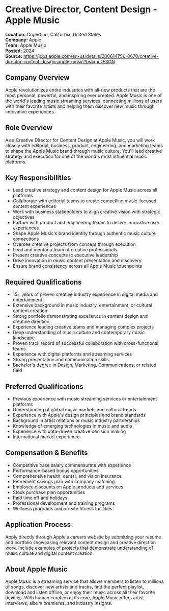 # Creative Director, Content Design - Apple Music
**Location:** Cupertino, California, United States  
**Company:** Apple  
**Team:** Apple Music  
**Posted:** 2024  
**Source:** https://jobs.apple.com/en-us/details/200614756-0670/creative-director-content-design-apple-music?team=DESGN  

## Company Overview
Apple revolutionizes entire industries with all-new products that are the most personal, powerful, and inspiring ever created. Apple Music is one of the world's leading music streaming services, connecting millions of users with their favorite artists and helping them discover new music through innovative experiences.

## Role Overview
As a Creative Director for Content Design at Apple Music, you will work closely with editorial, business, product, engineering, and marketing teams to shape the Apple Music brand through music culture. You'll lead creative strategy and execution for one of the world's most influential music platforms.

## Key Responsibilities
- Lead creative strategy and content design for Apple Music across all platforms
- Collaborate with editorial teams to create compelling music-focused content experiences
- Work with business stakeholders to align creative vision with strategic objectives
- Partner with product and engineering teams to deliver innovative user experiences
- Shape Apple Music's brand identity through authentic music culture connections
- Oversee creative projects from concept through execution
- Lead and mentor a team of creative professionals
- Present creative concepts to executive leadership
- Drive innovation in music content presentation and discovery
- Ensure brand consistency across all Apple Music touchpoints

## Required Qualifications
- 15+ years of proven creative industry experience in digital media and entertainment
- Extensive background in music industry, entertainment, or cultural content creation
- Strong portfolio demonstrating excellence in content design and creative direction
- Experience leading creative teams and managing complex projects
- Deep understanding of music culture and contemporary music landscape
- Proven track record of successful collaboration with cross-functional teams
- Experience with digital platforms and streaming services
- Strong presentation and communication skills
- Bachelor's degree in Design, Marketing, Communications, or related field

## Preferred Qualifications
- Previous experience with music streaming services or entertainment platforms
- Understanding of global music markets and cultural trends
- Experience with Apple's design principles and brand standards
- Background in artist relations or music industry partnerships
- Knowledge of emerging technologies in music and audio
- Experience with data-driven creative decision making
- International market experience

## Compensation & Benefits
- Competitive base salary commensurate with experience
- Performance-based bonus opportunities
- Comprehensive health, dental, and vision insurance
- Retirement savings plan with company matching
- Employee discounts on Apple products and services
- Stock purchase plan opportunities
- Paid time off and holidays
- Professional development and training programs
- Wellness programs and on-site fitness facilities

## Application Process
Apply directly through Apple's careers website by submitting your resume and portfolio showcasing relevant content design and creative direction work. Include examples of projects that demonstrate understanding of music culture and digital content creation.

## About Apple Music
Apple Music is a streaming service that allows members to listen to millions of songs, discover new artists and tracks, find the perfect playlist, download and listen offline, or enjoy their music across all their favorite devices. With human curation at its core, Apple Music offers artist interviews, album premieres, and industry insights.